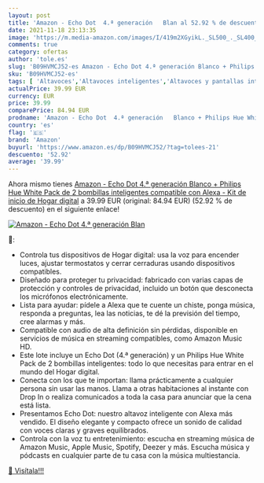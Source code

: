 ```yaml
---
layout: post
title: 'Amazon - Echo Dot  4.ª generación   Blan al 52.92 % de descuento'
date: 2021-11-18 23:13:35
image: 'https://m.media-amazon.com/images/I/419m2XGyikL._SL500_._SL400_.jpg'
comments: true
category: ofertas
author: 'tole.es'
slug: 'B09HVMCJ52-es Amazon - Echo Dot 4.ª generación Blanco + Philips Hue...'
sku: 'B09HVMCJ52-es'
tags: [ 'Altavoces','Altavoces inteligentes','Altavoces y pantallas inteligentes Echo','Dispositivos Amazon','Dispositivos Amazon y Accesorios','Electrónica','Equipos de audio y Hi-Fi','alexa','amazon','hue','philips', ]
actualPrice: 39.99 EUR
currency: EUR
price: 39.99
comparePrice: 84.94 EUR
prodname: 'Amazon - Echo Dot  4.ª generación   Blanco + Philips Hue White Pack de 2 bombillas inteligentes  compatible con Alexa - Kit de inicio de Hogar digital'
country: 'es'
flag: '🇪🇸'
brand: 'Amazon'
buyurl: 'https://www.amazon.es/dp/B09HVMCJ52/?tag=tolees-21'
descuento: '52.92'
average: '39.99'
---
```


Ahora mismo tienes [Amazon - Echo Dot  4.ª generación   Blanco + Philips Hue White Pack de 2 bombillas inteligentes  compatible con Alexa - Kit de inicio de Hogar digital](https://www.amazon.es/dp/B09HVMCJ52/?tag=tolees-21) a 39.99 EUR (original: 84.94 EUR) (52.92 %  de descuento) en el siguiente enlace!

[![Amazon - Echo Dot  4.ª generación   Blan](https://m.media-amazon.com/images/I/419m2XGyikL._SL500_._SL400_.jpg)](https://www.amazon.es/dp/B09HVMCJ52/?tag=tolees-21)

🔎:

- Controla tus dispositivos de Hogar digital: usa la voz para encender luces, ajustar termostatos y cerrar cerraduras usando dispositivos compatibles.
- Diseñado para proteger tu privacidad: fabricado con varias capas de protección y controles de privacidad, incluido un botón que desconecta los micrófonos electrónicamente.
- Lista para ayudar: pídele a Alexa que te cuente un chiste, ponga música, responda a preguntas, lea las noticias, te dé la previsión del tiempo, cree alarmas y más.
- Compatible con audio de alta definición sin pérdidas, disponible en servicios de música en streaming compatibles, como Amazon Music HD.
- Este lote incluye un Echo Dot (4.ª generación) y un Philips Hue White Pack de 2 bombillas inteligentes: todo lo que necesitas para entrar en el mundo del Hogar digital.
- Conecta con los que te importan: llama prácticamente a cualquier persona sin usar las manos. Llama a otras habitaciones al instante con Drop In o realiza comunicados a toda la casa para anunciar que la cena está lista.
- Presentamos Echo Dot: nuestro altavoz inteligente con Alexa más vendido. El diseño elegante y compacto ofrece un sonido de calidad con voces claras y graves equilibrados.
- Controla con la voz tu entretenimiento: escucha en streaming música de Amazon Music, Apple Music, Spotify, Deezer y más. Escucha música y pódcasts en cualquier parte de tu casa con la música multiestancia.

[🛒 Visítala!!!](https://www.amazon.es/dp/B09HVMCJ52/?tag=tolees-21)
